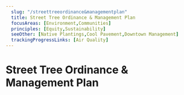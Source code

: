 ```yaml
---
  slug: "/streettreeordinance&managementplan"
  title: Street Tree Ordinance & Management Plan
  focusAreas: [Environment,Communities]
  principles: [Equity,Sustainability]
  seeOther: [Native Plantings,Cool Pavement,Downtown Management]
  trackingProgressLinks: [Air Quality]
---
```

# Street Tree Ordinance & Management Plan